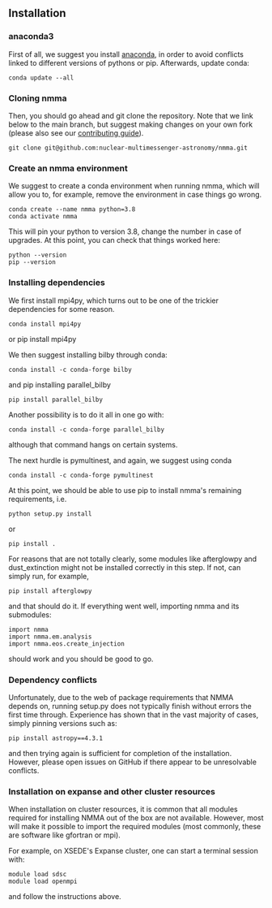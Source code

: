 ## Installation

### anaconda3

First of all, we suggest you install [anaconda](https://docs.anaconda.com/anaconda/install/linux/), in order to avoid conflicts linked to different versions of pythons or pip. Afterwards, update conda:

	conda update --all


### Cloning nmma

Then, you should go ahead and git clone the repository. Note that we link below to the main branch, but suggest making changes on your own fork (please also see our [contributing guide](./contributing.html)).

	git clone git@github.com:nuclear-multimessenger-astronomy/nmma.git

### Create an nmma environment

We suggest to create a conda environment when running nmma, which will allow you to, for example, remove the environment in case things go wrong.

	conda create --name nmma python=3.8
	conda activate nmma

This will pin your python to version 3.8, change the number in case of upgrades. At this point, you can check that things worked here:

	python --version
	pip --version

### Installing dependencies

We first install mpi4py, which turns out to be one of the trickier dependencies for some reason.

	conda install mpi4py
or
	pip install mpi4py

We then suggest installing bilby through conda:

	conda install -c conda-forge bilby

and pip installing parallel_bilby

	pip install parallel_bilby

Another possibility is to do it all in one go with:

	conda install -c conda-forge parallel_bilby

although that command hangs on certain systems.

The next hurdle is pymultinest, and again, we suggest using conda

	conda install -c conda-forge pymultinest

At this point, we should be able to use pip to install nmma's remaining requirements, i.e.

	python setup.py install

or

	pip install .

For reasons that are not totally clearly, some modules like afterglowpy and dust_extinction might not be installed correctly in this step. If not, can simply run, for example,

	pip install afterglowpy

and that should do it. If everything went well, importing nmma and its submodules:

	import nmma
	import nmma.em.analysis
	import nmma.eos.create_injection

should work and you should be good to go.

### Dependency conflicts

Unfortunately, due to the web of package requirements that NMMA depends on, running setup.py does not typically finish without errors the first time through. Experience has shown that in the vast majority of cases, simply pinning versions such as:

	pip install astropy==4.3.1

and then trying again is sufficient for completion of the installation. However, please open issues on GitHub if there appear to be unresolvable conflicts.

### Installation on expanse and other cluster resources

When installation on cluster resources, it is common that all modules required for installing NMMA out of the box are not available. However, most will make it possible to import the required modules (most commonly, these are software like gfortran or mpi).

For example, on XSEDE's Expanse cluster, one can start a terminal session with:

	module load sdsc
	module load openmpi

and follow the instructions above.
